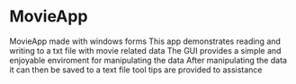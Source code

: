 # MovieApp
MovieApp made with windows forms
This app demonstrates reading and writing to a txt file with movie related data
The GUI provides a simple and enjoyable enviroment for manipulating the data
After manipulating the data it can then be saved to a text file
tool tips are provided to assistance
